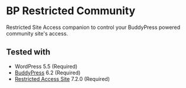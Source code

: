 BP Restricted Community
=======================

Restricted Site Access companion to control your BuddyPress powered community site's access.

Tested with
-----------

+ WordPress 5.5 (Required)
+ [BuddyPress](https://wordpress.org/plugins/buddypress/) 6.2 (Required)
+ [Restricted Access Site](https://wordpress.org/plugins/restricted-site-access/) 7.2.0 (Required)

